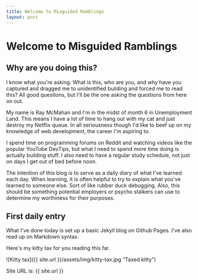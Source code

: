 ```yaml
---
title: Welcome to Misguided Ramblings
layout: post
---
```


# Welcome to Misguided Ramblings #

## Why are you doing this? ##

I know what you're asking. What is this, who are you, and why have you captured and dragged me to unidentified building and forced me to read this? All good questions, but I'll be the one asking the questions from here on out.

My name is Ray McMahan and I'm in the midst of month 6 in Unemployment Land. This means I have a lot of time to hang out with my cat and just destroy my Netflix queue. In all seriousness though I'd like to beef up on my knowledge of web development, the career I'm aspiring to.

I spend time on programming forums on Reddit and watching videos like the popular YouTube DevTips, but what I need to spend more time doing is actually building stuff. I also need to have a regular study schedule, not just on days I get out of bed before noon.

The intention of this blog is to serve as a daily diary of what I've learned each day. When learning, it is often helpful to try to explain what you've learned to someone else. Sort of like rubber duck debugging. Also, this should be something potential employers or psycho stalkers can use to determine my worthiness for their purposes.

## First daily entry ##

What I've done today is set up a basic Jekyll blog on Github Pages. I've also read up on Markdown syntax.

Here's my kitty tax for you reading this far.

![Kitty tax]({{ site.url }}/assets/img/kitty-tax.jpg "Taxed kitty")

Site URL is: {{ site.url }}